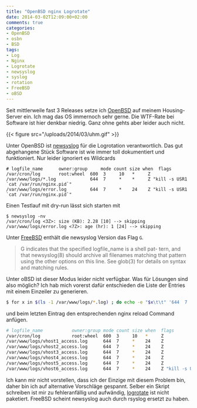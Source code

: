```yaml
---
title: "OpenBSD nginx Logrotate"
date: 2014-03-02T12:09:00+02:00
comments: true
categories:
- OpenBSD
- osbn
- BSD
tags:
- Log
- Nginx
- Logrotate
- newsyslog
- syslog
- rotation
- FreeBSD
- oBSD
---
```


Seit mittlerweile fast 3 Releases setze ich [OpenBSD](http://openbsd.org) auf
meinem Housing-Server ein. Ich mag das OS immernoch sehr gerne. Die WTF-Rate bei
Software ist hier denkbar niedrig. Ganz ohne gehts aber leider auch nicht.

{{< figure src="/uploads/2014/03/uhm.gif" >}}

Unter OpenBSD ist [newsyslog](http://www.weird.com/~woods/projects/newsyslog.html)
für die Logrotation verantwortlich. Das gut abgehangene Stück Software ist wie
immer toll dokumentiert und funktioniert. Nur leider ignoriert es Wildcards

```
# logfile_name      owner:group     mode count size when  flags
/var/cron/log       root:wheel  600  3     10   *     Z
/var/www/logs/*.log             644  7     *    *     Z "kill -s USR1 `cat /var/run/nginx.pid`"
/var/www/logs/error.log         644  7     *    24    Z "kill -s USR1 `cat /var/run/nginx.pid`"
```

Einen Testlauf mit dry-run lässt sich starten mit

```
$ newsyslog -nv
/var/cron/log <3Z>: size (KB): 2.28 [10] --> skipping
/var/www/logs/error.log <7Z>: age (hr): 1 [24] --> skipping
```

Unter [FreeBSD](http://www.freebsd.org/cgi/man.cgi?query=newsyslog.conf&sektion=5)
enthält die newsyslog Version das Flag `G`.

> G   indicates that the specified logfile_name is a shell pat-
>     tern, and that newsyslog(8) should archive all filenames
>     matching that pattern using the other options on this
>     line.  See glob(3) for details on syntax and matching
>     rules.

Unter oBSD ist dieser Modus leider nicht verfügbar. Was für Lösungen sind also möglich? Ich hab mich
vorerst dafür entschieden die Liste der Entries mit einem Einzeiler zu
generieren.

``` bash
$ for x in $(ls -1 /var/www/logs/*.log) ; do echo -e "$x\t\t" '644  7     *    24    Z' ; done
```

und beim letzten Eintrag den entsprechenden nginx reload Command anfügen.

``` bash
# logfile_name           owner:group mode count size when  flags
/var/cron/log            root:wheel  600  3     10   *     Z
/var/www/logs/vhost1_access.log      644  7     *    24    Z
/var/www/logs/vhost2_access.log      644  7     *    24    Z
/var/www/logs/vhost3_access.log      644  7     *    24    Z
/var/www/logs/vhost4_access.log      644  7     *    24    Z
/var/www/logs/vhost5_access.log      644  7     *    24    Z
/var/www/logs/vhost6_access.log      644  7     *    24    Z "kill -s USR1 `cat /var/run/nginx.pid`"
```

Ich kann mir nicht vorstellen, dass ich der Einzige mit diesem Problem bin,
daher bin ich auf alternative Vorschläge gespannt. Selber ein Skript schreiben
ist mir zu fehleranfällig und aufwändig, [logrotate](https://fedorahosted.org/logrotate/) ist
nicht paketiert. FreeBSD scheint newsyslog auch durch rsyslog ersetzt zu haben.

